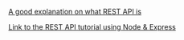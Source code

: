 [A good explanation on what REST API is](https://www.smashingmagazine.com/2018/01/understanding-using-rest-api/)

[Link to the REST API tutorial using Node & Express](https://www.youtube.com/watch?v=l8WPWK9mS5M&t=2671s&ab_channel=JavaScriptMastery)
